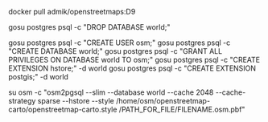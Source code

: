 docker pull admik/openstreetmaps:D9

gosu postgres psql -c "DROP DATABASE world;"

gosu postgres psql -c "CREATE USER osm;"
gosu postgres psql -c "CREATE DATABASE world;"
gosu postgres psql -c "GRANT ALL PRIVILEGES ON DATABASE world TO osm;"
gosu postgres psql -c "CREATE EXTENSION hstore;" -d world
gosu postgres psql -c "CREATE EXTENSION postgis;" -d world

su osm -c "osm2pgsql --slim --database world --cache 2048 --cache-strategy sparse --hstore --style /home/osm/openstreetmap-carto/openstreetmap-carto.style /PATH_FOR_FILE/FILENAME.osm.pbf"
